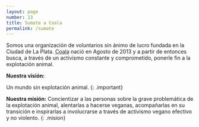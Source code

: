 ```yaml
---
layout: page
number: 13
title: Sumate a Coala
permalink: /sumate
---
```


Somos una organización de voluntarios sin ánimo de lucro fundada en la Ciudad de La Plata.
<abbr title="Colectivo Abolicionista por la Liberación Animal">Coala</abbr>
nació en Agosto de 2013 y a partir de entonces busca, a través de un activismo constante y comprometido,
ponerle fin a la explotación animal.


<article class="vision" markdown="1">

**Nuestra visión:**

Un mundo sin explotación animal.
{: .important}

</article>


**Nuestra misión:** Concientizar a las personas sobre la grave problemática de la explotación animal, alentarlas a hacerse veganas, acompañarlas en su transición e inspirarlas a involucrarse a través de activismo vegano efectivo y no violento.
{: .mision}